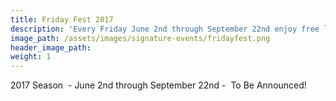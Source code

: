 ```yaml
---
title: Friday Fest 2017
description: 'Every Friday June 2nd through September 22nd enjoy free live music on the 9th Street Plaza in downtown Greeley. Music typically plays from 6 to 9 pm and Greeley’s famously unique “Go-Cup” service runs 5 to 10 pm. There are also street performers, fire spinners, face painting, balloon artistry, sidewalk chalk and more for the kids!'
image_path: /assets/images/signature-events/fridayfest.png
header_image_path:
weight: 1
---
```



2017 Season &nbsp;- June 2nd through September 22nd - &nbsp;To Be Announced!&nbsp;